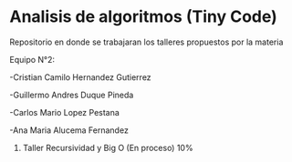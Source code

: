 # Analisis de algoritmos (Tiny Code)

Repositorio en donde se trabajaran los talleres propuestos por la materia


Equipo N°2:

-Cristian Camilo Hernandez Gutierrez

-Guillermo Andres Duque Pineda

-Carlos Mario Lopez Pestana

-Ana Maria Alucema Fernandez

1. Taller Recursividad y Big O (En proceso) 10%